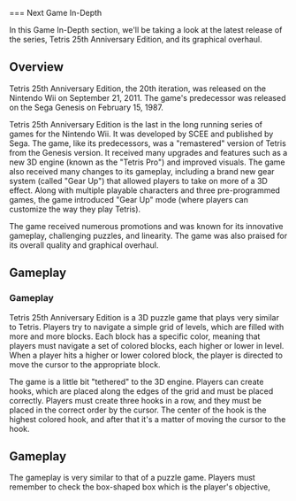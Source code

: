 
===
Next Game In-Depth

In this Game In-Depth section, we'll be taking a look at the latest release of the series, Tetris 25th Anniversary Edition, and its graphical overhaul.

## Overview

Tetris 25th Anniversary Edition, the 20th iteration, was released on the Nintendo Wii on September 21, 2011. The game's predecessor was released on the Sega Genesis on February 15, 1987.

Tetris 25th Anniversary Edition is the last in the long running series of games for the Nintendo Wii. It was developed by SCEE and published by Sega. The game, like its predecessors, was a "remastered" version of Tetris from the Genesis version. It received many upgrades and features such as a new 3D engine (known as the "Tetris Pro") and improved visuals. The game also received many changes to its gameplay, including a brand new gear system (called "Gear Up") that allowed players to take on more of a 3D effect. Along with multiple playable characters and three pre-programmed games, the game introduced "Gear Up" mode (where players can customize the way they play Tetris).

The game received numerous promotions and was known for its innovative gameplay, challenging puzzles, and linearity. The game was also praised for its overall quality and graphical overhaul.

## Gameplay

### Gameplay

Tetris 25th Anniversary Edition is a 3D puzzle game that plays very similar to Tetris. Players try to navigate a simple grid of levels, which are filled with more and more blocks. Each block has a specific color, meaning that players must navigate a set of colored blocks, each higher or lower in level. When a player hits a higher or lower colored block, the player is directed to move the cursor to the appropriate block.

The game is a little bit "tethered" to the 3D engine. Players can create hooks, which are placed along the edges of the grid and must be placed correctly. Players must create three hooks in a row, and they must be placed in the correct order by the cursor. The center of the hook is the highest colored hook, and after that it's a matter of moving the cursor to the hook.

## Gameplay

The gameplay is very similar to that of a puzzle game. Players must remember to check the box-shaped box which is the player's objective,

